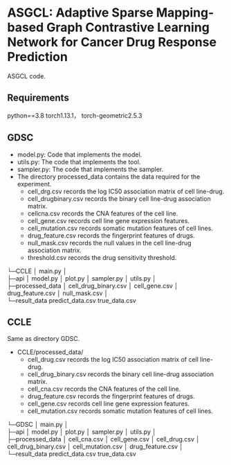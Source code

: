 # ASGCL: Adaptive Sparse Mapping-based Graph Contrastive Learning Network for Cancer Drug Response Prediction

ASGCL code.

## Requirements
python==3.8
torch1.13.1，
torch-geometric2.5.3

## GDSC

- model.py: Code that implements the model.
- utils.py: The code that implements the tool.
- sampler.py: The code that implements the sampler.
- The directory processed_data contains the data required for the experiment.
  - cell_drg.csv records the log IC50 association matrix of cell line-drug. 
  - cell_drugbinary.csv records the binary cell line-drug association matrix. 
  - cellcna.csv records the CNA features of the cell line. 
  - cell_gene.csv records cell line gene expression features. 
  - cell_mutation.csv records somatic mutation features of cell lines. 
  - drug_feature.csv records the fingerprint features of drugs. 
  - null_mask.csv records the null values in the cell line-drug association matrix. 
  - threshold.csv records the drug sensitivity threshold.

└─CCLE
    │  main.py
    │  
    ├─api
    │      model.py
    │      plot.py
    │      sampler.py
    │      utils.py
    │      
    ├─processed_data
    │      cell_drug_binary.csv
    │      cell_gene.csv
    │      drug_feature.csv
    │      null_mask.csv
    │      
    └─result_data
            predict_data.csv
            true_data.csv
            


## CCLE

Same as directory GDSC.

- CCLE/processed_data/ 
  - cell_drug.csv records the log IC50 association matrix of cell line-drug. 
  - cell_drug_binary.csv records the binary cell line-drug association matrix. 
  - cell_cna.csv records the CNA features of the cell line. 
  - drug_feature.csv records the fingerprint features of drugs. 
  - cell_gene.csv records cell line gene expression features. 
  - cell_mutation.csv records somatic mutation features of cell lines.

└─GDSC
    │  main.py
    │  
    ├─api
    │      model.py
    │      plot.py
    │      sampler.py
    │      utils.py
    │      
    ├─processed_data
    │      cell_cna.csv
    │      cell_gene.csv
    │      cell_drug.csv
    │      cell_drug_binary.csv
    │      cell_mutation.csv
    │      drug_feature.csv
    │      
    └─result_data
            predict_data.csv
            true_data.csv






